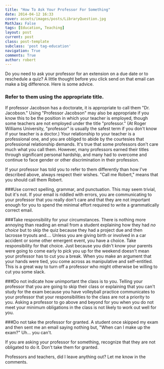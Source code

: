 ```yaml
---
title: "How To Ask Your Professor For Something"
date: 2014-04-12 16:33
cover: assets/images/posts/LibraryQuestion.jpg
MathJax: False
tags: [Education, Teaching]
layout: post
current: post
class: post-template
subclass: 'post tag-education'
navigation: True
comments: True
author: robert
---
```


Do you need to ask your professor for an extension on a due date or to reschedule a quiz? A little thought before you click send on that email can make a big difference. Here is some advice.<!--more-->

### Refer to them using the appropriate title.
If professor Jacobson has a doctorate, it is appropriate to call them "Dr. Jacobson." Using "Professor Jacobson" may also be appropriate if you know this to be the position in which your teacher is employed, though some teachers are not employed under the title "professor." (At Roger Williams University, "professor" is usually the safest term if you don't know if your teacher is a doctor.) Your relationship to your teacher is a professional one, and you are obliged to abide by the courtesies that professional relationship demands. It's true that some professors don't care much what you call them. However, many professors earned their titles through significant personal hardship, and many had to overcome and continue to face gender or other discrimination in their profession.

If your professor has told you to refer to them differently than how I've described above, always respect their wishes. "Call me Robert," means that you should call them Robert.

###Use correct spelling, grammar, and punctuation.
This may seem trivial, but it's not. If your email is riddled with errors, you are communicating to your professor that you really don't care and that they are not important enough for you to spend the minimal effort required to write a grammatically correct email.

###Take responsibility for your circumstances.
There is nothing more annoying than reading an email from a student explaining how they had _no choice_ but to skip the quiz because they had a project due and then lacrosse tryouts and.... Unless you are giving birth or involved in a car accident or some other emergent event, you have a choice. Take responsibility for that choice. Just because you didn't know your parents were going to come early to pick you up for the weekend doesn't mean your professor has to cut you a break. When you make an argument that your hands were tied, you come across as manipulative and self-entitled. This is a great way to turn off a professor who might otherwise be willing to cut you some slack.

###Do not indicate how unimportant the class is to you.
Telling your professor that you are going to skip their class or explaining that you can't study for the exam because you have volleyball practice communicates to your professor that your responsibilities to the class are not a priority to you. Asking a professor to go above and beyond for you when you do not meet your minimum obligations in the class is not likely to work out well for you.

###Do not take the professor for granted.
A student once skipped my exam and then sent me an email saying nothing but, "When can I make up the exam?" Uh... you can't.

If you are asking your professor for something, recognize that they are not obligated to do it. Don't take them for granted.


Professors and teachers, did I leave anything out? Let me know in the comments.